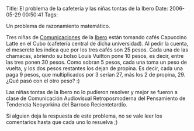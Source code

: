 Title: El problema de la cafetería y las niñas tontas de la Ibero
Date: 2006-05-29 00:50:41
Tags: 

<p>Un problema de razonamiento matemático.</p>

<p>Tres niñas de <a target="_blank" href="http://www.iberocomunicacion.org/">Comunicaciones</a> de la <a target="_blank" href="http://www.uia.mx">Ibero</a> están tomando cafés Capuccino Latte en el Cubo (cafetería central de dicha universidad). Al pedir la cuenta, el meserete les indica que por los tres cafés son 25 pesos. Cada una de las chamacas, abriendo su bolso Louis Vuitton pone 10 pesos, es decir, entre las tres ponen 30 pesos. Como sobran 5 pesos, cada una toma un peso de vuelta, y los dos pesos restantes los dejan de propina. Es decir, cada una paga 9 pesos, que multiplicados por 3 serían 27, más los 2 de propina, 29. ¿Qué pasó con el otro peso? :)</p>

<p>Las niñas tontas de la Ibero no lo pudieron resolver y mejor se fueron a clase de Comunicación Audiovisual Retroposmoderna del Pensamiento de Tendencia Neoyorkina del Barroco Recientetardío.</p>

<p>Si alguien deja la respuesta de este problema, no se vale leer los comentarios hasta que cada uno lo resuelva ;)</p>
